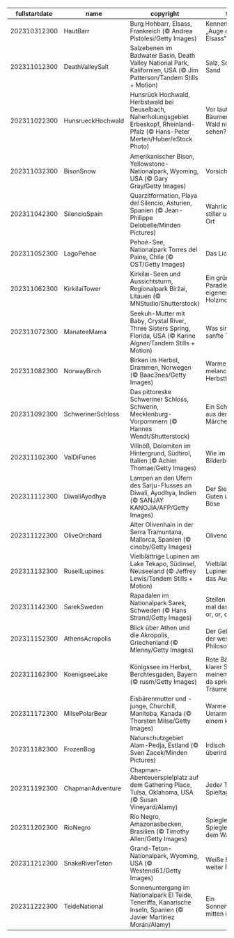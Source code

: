 |fullstartdate|name|copyright|title|image|
|--|--|--|--|--|
202310312300|HautBarr|Burg Hohbarr, Elsass, Frankreich (© Andrea Pistolesi/Getty Images)|Kennen Sie das „Auge des Elsass“?|![](/de-DE/2023/11/202310312300HautBarr.jpg)|
202311012300|DeathValleySalt|Salzebenen im Badwater Basin, Death Valley National Park, Kalifornien, USA (© Jim Patterson/Tandem Stills + Motion)|Salz, Sonne und Sand|![](/de-DE/2023/11/202311012300DeathValleySalt.jpg)|
202311022300|HunsrueckHochwald|Hunsrück Hochwald, Herbstwald bei Deuselbach, Naherholungsgebiet Erbeskopf, Rheinland-Pfalz (© Hans-Peter Merten/Huber/eStock Photo)|Vor lauter Bäumen den Wald nicht mehr sehen?|![](/de-DE/2023/11/202311022300HunsrueckHochwald.jpg)|
202311032300|BisonSnow|Amerikanischer Bison, Yellowstone-Nationalpark, Wyoming, USA (© Gary Gray/Getty Images)|Vorsicht Bullies|![](/de-DE/2023/11/202311032300BisonSnow.jpg)|
202311042300|SilencioSpain|Quarzitformation, Playa del Silencio, Asturien, Spanien (© Jean-Philippe Delobelle/Minden Pictures)|Wahrlich ein stiller und ruhiger Ort|![](/de-DE/2023/11/202311042300SilencioSpain.jpg)|
202311052300|LagoPehoe|Pehoé-See, Nationalpark Torres del Paine, Chile (© OST/Getty Images)|Das Licht sehen!|![](/de-DE/2023/11/202311052300LagoPehoe.jpg)|
202311062300|KirkilaiTower|Kirkilai-Seen und Aussichtsturm, Regionalpark Biržai, Litauen (© MNStudio/Shutterstock)​|Ein grünes Paradies mit eigenem Holzmond!|![](/de-DE/2023/11/202311062300KirkilaiTower.jpg)|
202311072300|ManateeMama|Seekuh-Mutter mit Baby, Crystal River, Three Sisters Spring, Florida, USA (© Karine Aigner/Tandem Stills + Motion)|Was sind das für sanfte Tiere?|![](/de-DE/2023/11/202311072300ManateeMama.jpg)|
202311082300|NorwayBirch|Birken im Herbst, Drammen, Norwegen (© Baac3nes/Getty Images)|Warme, melancholische Herbsttöne|![](/de-DE/2023/11/202311082300NorwayBirch.jpg)|
202311092300|SchwerinerSchloss|Das pittoreske Schweriner Schloss, Schwerin, Mecklenburg-Vorpommern (© Hannes Wendt/Shutterstock)|Ein Schloss wie aus dem Märchen|![](/de-DE/2023/11/202311092300SchwerinerSchloss.jpg)|
202311102300|ValDiFunes|Villnöß, Dolomiten im Hintergrund, Südtirol, Italien (© Achim Thomae/Getty Images)|Wie im Bilderbuch!|![](/de-DE/2023/11/202311102300ValDiFunes.jpg)|
202311112300|DiwaliAyodhya|Lampen an den Ufern des Sarju-Flusses an Diwali, Ayodhya, Indien (© SANJAY KANOJIA/AFP/Getty Images)|Der Sieg des Guten über das Böse|![](/de-DE/2023/11/202311112300DiwaliAyodhya.jpg)|
202311122300|OliveOrchard|Alter Olivenhain in der Serra Tramuntana, Mallorca, Spanien (© cinoby/Getty Images)|Olivenoase|![](/de-DE/2023/11/202311122300OliveOrchard.jpg)|
202311132300|RusellLupines|Vielblättrige Lupinen am Lake Tekapo, Südinsel, Neuseeland (© Jeffrey Lewis/Tandem Stills + Motion)|Vielblättrige Lupinen, soweit das Auge reicht!|![](/de-DE/2023/11/202311132300RusellLupines.jpg)|
202311142300|SarekSweden|Rapadalen im Nationalpark Sarek, Schweden (© Hans Strand/Getty Images)|Stellen Sie sich mal das Echo vor, or, or, or|![](/de-DE/2023/11/202311142300SarekSweden.jpg)|
202311152300|AthensAcropolis|Blick über Athen und die Akropolis, Griechenland (© Mlenny/Getty Images)|Der Geburtsort der westlichen Philosophie|![](/de-DE/2023/11/202311152300AthensAcropolis.jpg)|
202311162300|KoenigseeLake|Königssee im Herbst, Berchtesgaden, Bayern (© rusm/Getty Images)|Rote Bäume, klarer See, in meinem Herbst, da sprießen Träume!|![](/de-DE/2023/11/202311162300KoenigseeLake.jpg)|
202311172300|MilsePolarBear|Eisbärenmutter und -junge, Churchill, Manitoba, Kanada (© Thorsten Milse/Getty Images)|Warme Umarmungen an einem kalten Ort|![](/de-DE/2023/11/202311172300MilsePolarBear.jpg)|
202311182300|FrozenBog|Naturschutzgebiet Alam-Pedja, Estland (© Sven Zacek/Minden Pictures)|Irdisch oder überirdisch?|![](/de-DE/2023/11/202311182300FrozenBog.jpg)|
202311192300|ChapmanAdventure|Chapman-Abenteuerspielplatz auf dem Gathering Place, Tulsa, Oklahoma, USA (© Susan Vineyard/Alamy)|Jeder Tag ist ein Spieltag!|![](/de-DE/2023/11/202311192300ChapmanAdventure.jpg)|
202311202300|RioNegro|Río Negro, Amazonasbecken, Brasilien (© Timothy Allen/Getty Images)|Spieglein Spieglein auf dem Wasser|![](/de-DE/2023/11/202311202300RioNegro.jpg)|
202311212300|SnakeRiverTeton|Grand-Teton-Nationalpark, Wyoming, USA (© Westend61/Getty Images)|Weiße Berge in weiter Ferne!|![](/de-DE/2023/11/202311212300SnakeRiverTeton.jpg)|
202311222300|TeideNational|Sonnenuntergang im Nationalpark El Teide, Teneriffa, Kanarische Inseln, Spanien (© Javier Martínez Morán/Alamy)|Ein Sonnenuntergang mitten im Atlantik|![](/de-DE/2023/11/202311222300TeideNational.jpg)|
